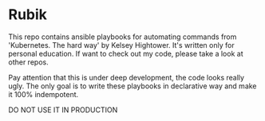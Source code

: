 # Rubik

This repo contains ansible playbooks for automating commands from 'Kubernetes. The hard way' by Kelsey Hightower. It's written only for personal education. If want to check out my code, please take a look at other repos.

Pay attention that this is under deep development, the code looks really ugly. The only goal is to write these playbooks in declarative way and make it 100% indempotent.

DO NOT USE IT IN PRODUCTION